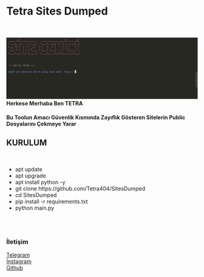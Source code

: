 <h1>Tetra Sites Dumped </h1>
<br>
<br>

 <img src="image.png">
<b>Herkese Merhaba Ben TETRA</b>

<h4>Bu Toolun Amacı Güvenlik Kısmında Zayıflık Gösteren Sitelerin Public Dosyalarını Çekmeye Yarar</h4>

<h2> KURULUM</h2>
<br>
<ul>
    <li>apt update </li>
    <li> apt upgrade </li>
    <li>apt install python -y </li> 
    <li> git clone https://github.com/Tetra404/SitesDumped </li>
    <li> cd SitesDumped </li>
    <li> pip install -r requirements.txt </li>
    <li> python main.py </li>
</ul>

<br>
<br>

<h3> İletişim </h3>

<a href="https://t.me/Tetra404"> Telegram </a>
<br>
<a href="https://instagram.com/thedevemir">İnstagram</a>
<br>
<a href="https://github.com/Tetra404"> Github</a>
<br>
